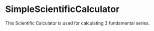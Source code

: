 # SimpleScientificCalculator

This Scientific Calculator is used for calculating 3 fundamental series.
